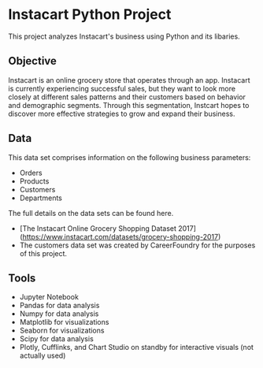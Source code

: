 # Instacart Python Project
This project analyzes Instacart's business using Python and its libaries.

## Objective
Instacart is an online grocery store that operates through an app. Instacart is currently experiencing successful sales, but they want to look more closely at different sales patterns and their customers based on behavior and demographic segments. Through this segmentation, Instcart hopes to discover more effective strategies to grow and expand their business. 

## Data
This data set comprises information on the following business parameters:
* Orders
* Products
* Customers 
* Departments

The full details on the data sets can be found here.
* [The Instacart Online Grocery Shopping Dataset
2017] (https://www.instacart.com/datasets/grocery-shopping-2017)
* The customers data set was created by CareerFoundry for the purposes of this project.

## Tools
* Jupyter Notebook
* Pandas for data analysis
* Numpy for data analysis
* Matplotlib for visualizations
* Seaborn for visualizations
* Scipy for data analysis
* Plotly, Cufflinks, and Chart Studio on standby for interactive visuals (not actually used)
